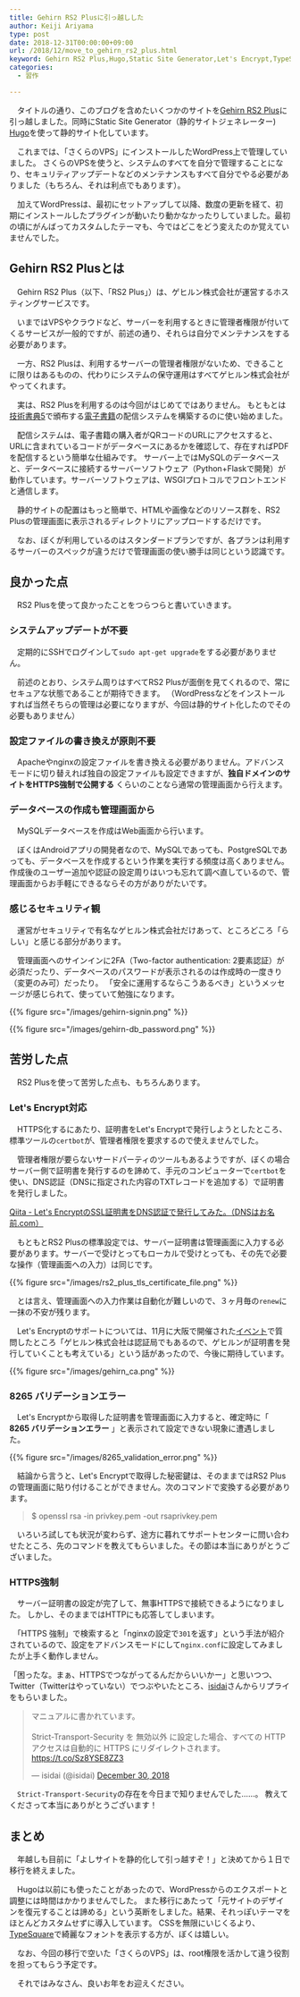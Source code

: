 ```yaml
---
title: Gehirn RS2 Plusに引っ越しした
author: Keiji Ariyama
type: post
date: 2018-12-31T00:00:00+09:00
url: /2018/12/move_to_gehirn_rs2_plus.html
keyword: Gehirn RS2 Plus,Hugo,Static Site Generator,Let's Encrypt,TypeSquare
categories:
  - 習作

---
```


　タイトルの通り、このブログを含めたいくつかのサイトを[Gehirn RS2 Plus](https://www.gehirn.jp/rs2plus/)に引っ越しました。同時にStatic Site Generator（静的サイトジェネレーター) [Hugo](https://gohugo.io/)を使って静的サイト化しています。

　これまでは、「さくらのVPS」にインストールしたWordPress上で管理していました。
さくらのVPSを使うと、システムのすべてを自分で管理することになり、セキュリティアップデートなどのメンテナンスもすべて自分でやる必要がありました（もちろん、それは利点でもあります）。

　加えてWordPressは、最初にセットアップして以降、数度の更新を経て、初期にインストールしたプラグインが動いたり動かなかったりしていました。最初の頃にがんばってカスタムしたテーマも、今ではどこをどう変えたのか覚えていませんでした。

## Gehirn RS2 Plusとは
　Gehirn RS2 Plus（以下、「RS2 Plus」）は、ゲヒルン株式会社が運営するホスティングサービスです。

<!--more-->

　いまではVPSやクラウドなど、サーバーを利用するときに管理者権限が付いてくるサービスが一般的ですが、前述の通り、それらは自分でメンテナンスをする必要があります。

　一方、RS2 Plusは、利用するサーバーの管理者権限がないため、できることに限りはあるものの、代わりにシステムの保守運用はすべてゲヒルン株式会社がやってくれます。

　実は、RS2 Plusを利用するのは今回がはじめてではありません。
もともとは[技術書典5](https://techbookfest.org/)で頒布する[電子書籍](https://booth.pm/ja/items/1043447)の配信システムを構築するのに使い始めました。

　配信システムは、電子書籍の購入者がQRコードのURLにアクセスすると、URLに含まれているコードがデータベースにあるかを確認して、存在すればPDFを配信するという簡単な仕組みです。
サーバー上ではMySQLのデータベースと、データベースに接続するサーバーソフトウェア（Python+Flaskで開発）が動作しています。サーバーソフトウェアは、WSGIプロトコルでフロントエンドと通信します。

　静的サイトの配置はもっと簡単で、HTMLや画像などのリソース群を、RS2 Plusの管理画面に表示されるディレクトリにアップロードするだけです。

　なお、ぼくが利用しているのはスタンダードプランですが、各プランは利用するサーバーのスペックが違うだけで管理画面の使い勝手は同じという認識です。

## 良かった点
　RS2 Plusを使って良かったことをつらつらと書いていきます。

### システムアップデートが不要
　定期的にSSHでログインして`sudo apt-get upgrade`をする必要がありません。

　前述のとおり、システム周りはすべてRS2 Plusが面倒を見てくれるので、常にセキュアな状態であることが期待できます。
（WordPressなどをインストールすれば当然そちらの管理は必要になりますが、今回は静的サイト化したのでその必要もありません）

### 設定ファイルの書き換えが原則不要
　Apacheやnginxの設定ファイルを書き換える必要がありません。アドバンスモードに切り替えれば独自の設定ファイルも設定できますが、**独自ドメインのサイトをHTTPS強制で公開する** くらいのことなら通常の管理画面から行えます。

### データベースの作成も管理画面から
　MySQLデータベースを作成はWeb画面から行います。

　ぼくはAndroidアプリの開発者なので、MySQLであっても、PostgreSQLであっても、データベースを作成するという作業を実行する頻度は高くありません。作成後のユーザー追加や認証の設定周りはいつも忘れて調べ直しているので、管理画面からお手軽にできるならその方がありがたいです。

### 感じるセキュリティ観
　運営がセキュリティで有名なゲヒルン株式会社だけあって、ところどころ「らしい」と感じる部分があります。

　管理画面へのサインインに2FA（Two-factor authentication: 2要素認証）が必須だったり、データベースのパスワードが表示されるのは作成時の一度きり（変更のみ可）だったり。
「安全に運用するならこうあるべき」というメッセージが感じられて、使っていて勉強になります。

{{% figure src="/images/gehirn-signin.png" %}}

{{% figure src="/images/gehirn-db_password.png" %}}


## 苦労した点
　RS2 Plusを使って苦労した点も、もちろんあります。

### Let's Encrypt対応
　HTTPS化するにあたり、証明書をLet's Encryptで発行しようとしたところ、標準ツールの`certbot`が、管理者権限を要求するので使えませんでした。

　管理者権限が要らないサードパーティのツールもあるようですが、ぼくの場合サーバー側で証明書を発行するのを諦めて、手元のコンピューターで`certbot`を使い、DNS認証（DNSに指定された内容のTXTレコードを追加する）で証明書を発行しました。

 [Qiita - Let's EncryptのSSL証明書をDNS認証で発行してみた。（DNSはお名前.com）](https://qiita.com/aquiq/items/db4eb8c7106f109819f0)

　もともとRS2 Plusの標準設定では、サーバー証明書は管理画面に入力する必要があります。サーバーで受けとってもローカルで受けとっても、その先で必要な操作（管理画面への入力）は同じです。

{{% figure src="/images/rs2_plus_tls_certificate_file.png" %}}

　とは言え、管理画面への入力作業は自動化が難しいので、３ヶ月毎の`renew`に一抹の不安が残ります。

　Let's Encryptのサポートについては、11月に大阪で開催された[イベント](https://connpass.com/event/105611/)で質問したところ「ゲヒルン株式会社は認証局でもあるので、ゲヒルンが証明書を発行していくことも考えている」という話があったので、今後に期待しています。

{{% figure src="/images/gehirn_ca.png" %}}

### 8265 バリデーションエラー
　Let's Encryptから取得した証明書を管理画面に入力すると、確定時に「 **8265 バリデーションエラー** 」と表示されて設定できない現象に遭遇しました。

{{% figure src="/images/8265_validation_error.png" %}}

　結論から言うと、Let's Encryptで取得した秘密鍵は、そのままではRS2 Plusの管理画面に貼り付けることができません。次のコマンドで変換する必要があります。

> $ openssl rsa -in privkey.pem -out rsaprivkey.pem

　いろいろ試しても状況が変わらず、途方に暮れてサポートセンターに問い合わせたところ、先のコマンドを教えてもらいました。その節は本当にありがとうございました。

### HTTPS強制
　サーバー証明書の設定が完了して、無事HTTPSで接続できるようになりました。
しかし、そのままではHTTPにも応答してしまいます。

　「HTTPS 強制」で検索すると「nginxの設定で`301`を返す」という手法が紹介されているので、設定をアドバンスモードにして`nginx.conf`に設定してみましたが上手く動作しません。

「困ったな。まぁ、HTTPSでつながってるんだからいいかー」と思いつつ、Twitter（Twitterはやっていない）でつぶやいたところ、[isidai](https://twitter.com/isidai)さんからリプライをもらいました。

<blockquote class="twitter-tweet" data-lang="en"><p lang="ja" dir="ltr">マニュアルに書かれています。<br><br>Strict-Transport-Security を 無効以外 に設定した場合、すべての HTTP アクセスは自動的に HTTPS にリダイレクトされます。<a href="https://t.co/Sz8YSE8ZZ3">https://t.co/Sz8YSE8ZZ3</a></p>&mdash; isidai (@isidai) <a href="https://twitter.com/isidai/status/1079421766148091904?ref_src=twsrc%5Etfw">December 30, 2018</a></blockquote>
<script async src="https://platform.twitter.com/widgets.js" charset="utf-8"></script>

　`Strict-Transport-Security`の存在を今日まで知りませんでした……。
教えてくださって本当にありがとうございます！

## まとめ
　年越しも目前に「よしサイトを静的化して引っ越すぞ！」と決めてから１日で移行を終えました。

　Hugoは以前にも使ったことがあったので、WordPressからのエクスポートと調整には時間はかかりませんでした。
また移行にあたって「元サイトのデザインを復元することは諦める」という英断をしました。結果、それっぽいテーマをほとんどカスタムせずに導入しています。
CSSを無限にいじくるより、[TypeSquare](https://typesquare.com/ja/)で綺麗なフォントを表示する方が、ぼくは嬉しい。

　なお、今回の移行で空いた「さくらのVPS」は、root権限を活かして違う役割を担ってもらう予定です。

　それではみなさん、良いお年をお迎えください。
